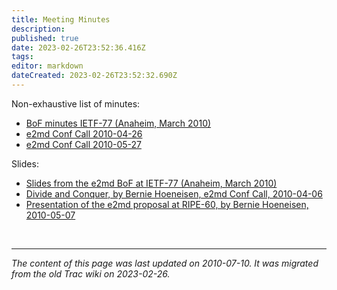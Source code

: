 ```yaml
---
title: Meeting Minutes
description: 
published: true
date: 2023-02-26T23:52:36.416Z
tags: 
editor: markdown
dateCreated: 2023-02-26T23:52:32.690Z
---
```


Non-exhaustive list of minutes:

  * [BoF minutes IETF-77 (Anaheim, March 2010)](http://www.ietf.org/proceedings/77/minutes/e2md.txt)
  * [e2md Conf Call 2010-04-26](http://ucom.ch/ietf/e2md-disc/rough_minutes_conf_call_20100426.txt)
  * [e2md Conf Call 2010-05-27](http://ucom.ch/ietf/e2md-disc/rough_minutes_conf_call_20100527.txt)


Slides:

  * [Slides from the e2md BoF at IETF-77 (Anaheim, March 2010)](http://www.ietf.org/proceedings/77/e2md.html#slides)
  * [Divide and Conquer, by Bernie Hoeneisen, e2md Conf Call, 2010-04-06](http://ucom.ch/ietf/e2md-disc/divide_and_conquer.pdf )
  * [Presentation of the e2md proposal at RIPE-60, by Bernie Hoeneisen, 2010-05-07](http://ucom.ch/presentations/e2md_RIPE-60_20100507.pdf)


&nbsp;
&nbsp;
&nbsp;

---

*The content of this page was last updated on 2010-07-10. It was migrated from the old Trac wiki on 2023-02-26.*